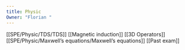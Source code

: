 ```yaml
---
title: Physic
Owner: "Florian "
---
```

[[SPE/Physic/TDS/TDS]]
[[Magnetic induction]]
[[3D Operators]]
[[SPE/Physic/Maxwell’s equations/Maxwell’s equations]]
[[Past exam]]